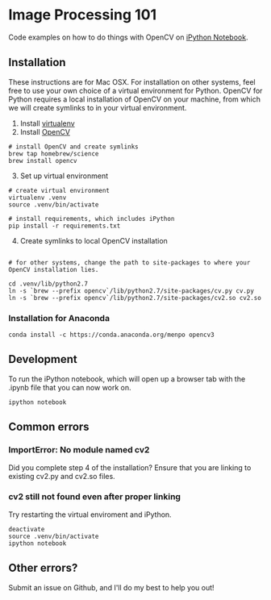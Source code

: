 # Image Processing 101

Code examples on how to do things with OpenCV on [iPython Notebook](http://ipython.org/notebook.html).

## Installation

These instructions are for Mac OSX. For installation on other systems, feel free to use your own choice of a virtual environment for Python. OpenCV for Python requires a local installation of OpenCV on your machine, from which we will create symlinks to in your virtual environment.

1. Install [virtualenv](https://virtualenv.readthedocs.org/en/latest/)
2. Install [OpenCV](http://opencv.org/)

```
# install OpenCV and create symlinks
brew tap homebrew/science
brew install opencv
```

3. Set up virtual environment

```
# create virtual environment
virtualenv .venv
source .venv/bin/activate

# install requirements, which includes iPython 
pip install -r requirements.txt
```

4. Create symlinks to local OpenCV installation

```

# for other systems, change the path to site-packages to where your OpenCV installation lies. 

cd .venv/lib/python2.7
ln -s `brew --prefix opencv`/lib/python2.7/site-packages/cv.py cv.py
ln -s `brew --prefix opencv`/lib/python2.7/site-packages/cv2.so cv2.so

```

### Installation for Anaconda

```
conda install -c https://conda.anaconda.org/menpo opencv3
```

## Development

To run the iPython notebook, which will open up a browser tab with the .ipynb file that you can now work on.

```
ipython notebook
```

## Common errors

### ImportError: No module named cv2
Did you complete step 4 of the installation? Ensure that you are linking to existing cv2.py and cv2.so files. 

### cv2 still not found even after proper linking
Try restarting the virtual enviroment and iPython.

```
deactivate
source .venv/bin/activate
ipython notebook
```

## Other errors?
Submit an issue on Github, and I'll do my best to help you out!

